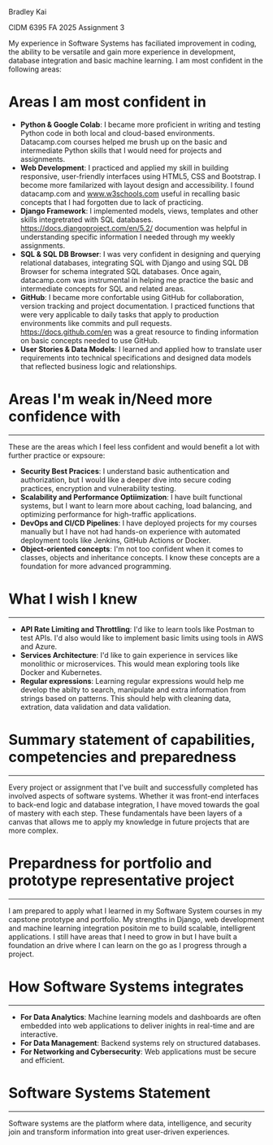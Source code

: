 Bradley Kai

CIDM 6395
FA 2025
Assignment 3

My experience in Software Systems has faciliated improvement in coding, the ability to be versatile and gain more experience in development, database integration and basic machine learning. I am most confident in the following areas:

# Areas I am most confident in

* **Python & Google Colab**: I became more proficient in writing and testing Python code in both local and cloud-based environments. Datacamp.com courses helped me brush up on the basic and intermediate Python skills that I would need for projects and assignments.
* **Web Development**: I practiced and applied my skill in building responsive, user-friendly interfaces using HTML5, CSS and Bootstrap. I become more familarized with layout design and accessibility. I found datacamp.com and www.w3schools.com useful in recalling basic concepts that I had forgotten due to lack of practicing.
* **Django Framework**: I implemented models, views, templates and other skills integretrated with SQL databases. https://docs.djangoproject.com/en/5.2/ documention was helpful in understanding specific information I needed through my weekly assignments.
* **SQL & SQL DB Browser**: I was very confident in designing and querying relational databases, integrating SQL with Django and using SQL DB Browser for schema integrated SQL databases. Once again, datacamp.com was instrumental in helping me practice the basic and intermediate concepts for SQL and related areas.
* **GitHub**: I became more confortable using GitHub for collaboration, version tracking and project documentation. I practiced functions that were very applicable to daily tasks that apply to production environments like commits and pull requests. https://docs.github.com/en was a great resource to finding information on basic concepts needed to use GitHub.
* **User Stories & Data Models**: I learned and applied how to translate user requirements into technical specifications and designed data models that reflected business logic and relationships.

# Areas I'm weak in/Need more confidence with
---
These are the areas which I feel less confident and would benefit a lot with further practice or expsoure:
* **Security Best Pracices**: I understand basic authentication and authorization, but I would like a deeper dive into secure coding practices, encryption and vulnerability testing.
* **Scalability and Performance Optiimization**: I have built functional systems, but I want to learn more about caching, load balancing, and optimizing performance for high-traffic applications.
* **DevOps and CI/CD Pipelines**: I have deployed projects for my courses manually but I have not had hands-on experience with automated deployment tools like Jenkins, GitHub Actions or Docker.
* **Object-oriented concepts**: I'm not too confident when it comes to classes, objects and inheritance concepts. I know these concepts are a foundation for more advanced programming.
   
# What I wish I knew
---
* **API Rate Limiting and Throttling**: I'd like to learn tools like Postman to test APIs. I'd also would like to implement basic limits using tools in AWS and Azure.
* **Services Architecture**: I'd like to gain experience in services like monolithic or microservices. This would mean exploring tools like Docker and Kubernetes.
* **Regular expressions**: Learning regular expressions would help me develop the abilty to search, manipulate and extra information from strings based on patterns. This should help with cleaning data, extration, data validation and data validation.

# Summary statement of capabilities, competencies and preparedness
---
Every project or assignment that I've built and successfully completed has involved aspects of software systems. Whether it was front-end interfaces to back-end logic and database integration, I have moved towards the goal of mastery with each step. These fundamentals have been layers of a canvas that allows me to apply my knowledge in future projects that are more complex. 

# Prepardness for portfolio and prototype representative project
---
I am prepared to apply what I learned in my Software System courses in my capstone prototype and portfolio. My strengths in Django, web development and machine learning integration positoin me to build scalable, intelligrent applications. I still have areas that I need to grow in but I have built a foundation an drive where I can learn on the go as I progress through a project.

# How Software Systems integrates
---
* **For Data Analytics**: Machine learning models and dashboards are often embedded into web applications to deliver inights in real-time and are interactive.
* **For Data Management**: Backend systems rely on structured databases.
* **For Networking and Cybersecurity**: Web applications must be secure and efficient.

# Software Systems Statement
---
Software systems are the platform where data, intelligence, and security join and transform information into great user-driven experiences.


